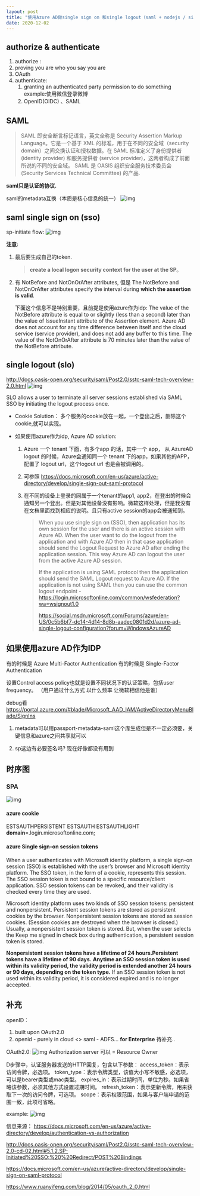 ```yaml
---
layout: post
title: "使用Azure AD做single sign on 和single logout（saml + nodejs / single page ）"
date: 2020-12-02
---
```

## authorize & authenticate

1. authorize :
  1. proving you are who you say you are  
   2. OAuth
2. authenticate: 
   1. granting an authenticated party permission to do something example:使用微信登录微博
   2. OpenID(OIDC) 、SAML



## SAML 

> SAML 即安全断言标记语言，英文全称是 Security Assertion Markup Language。它是一个基于 XML 的标准，用于在不同的安全域（security domain）之间交换认证和授权数据。在 SAML 标准定义了身份提供者 (identity provider) 和服务提供者 (service provider)，这两者构成了前面所说的不同的安全域。 SAML 是 OASIS 组织安全服务技术委员会(Security Services Technical Committee) 的产品.

**saml只是认证的协议.**

saml的metadata互换（本质是核心信息的统一）
![img](/assets/md_pics_archive/saml.png)



## saml single sign on (sso)
sp-initiate flow:
![img](/assets/md_pics_archive/saml-flow.png)

**注意:**

1. 最后要生成自己的token.

   > **create a local logon security context for the user at the SP**。



2. 有 NotBefore and NotOnOrAfter attributes, 但是 The NotBefore and NotOnOrAfter attributes specify the interval during **which the assertion is valid**.

   

   下面这个信息不是特别重要，且前提是使用azure作为idp:
   The value of the NotBefore attribute is equal to or slightly (less than a second) later than the value of IssueInstant attribute of the Assertion element. Azure AD does not account for any time difference between itself and the cloud service (service provider), and does not add any buffer to this time.
   The value of the NotOnOrAfter attribute is 70 minutes later than the value of the NotBefore attribute.




## single logout (slo)

http://docs.oasis-open.org/security/saml/Post2.0/sstc-saml-tech-overview-2.0.html
![img](/assets/md_pics_archive/slo.png)

SLO allows a user to terminate all server sessions established via SAML SSO by initiating the logout process once. 

- Cookie Solution：
  多个服务的cookie放在一起，一个登出之后，删除这个cookie,就可以实现。

- 如果使用azure作为idp, Azure AD solution:

  1. Azure 一个 tenant 下面，有多个app 的话，其中一个 app， 从 AzureAD logout 的时候，Azure会通知同一个 tenant 下的app，如果其他的APP，配置了 logout url，这个logout url 也是会被调用的。

  2. 可参照 https://docs.microsoft.com/en-us/azure/active-directory/develop/single-sign-out-saml-protocol

  3. 在不同的设备上登录的同属于一个tenant的app1, app2，在登出的时候会通知另一个登出。但是对其他设备没有影响。微软这样处理，但是我没有在文档里面找到相应的说明。且只有active session的app会被通知到。

     > When you use single sign on (SSO), then application has its own session for the user and there is an active session with Azure AD. When the user want to do the logout from the application and with Azure AD then in that case application should send the Logout Request to Azure AD after ending the application session. This way Azure AD can logout the user from the active Azure AD session.
     >
     > If the application is using SAML protocol then the application should send the SAML Logout request to Azure AD. If the application is not using SAML then you can use the common logout endpoint - https://login.microsoftonline.com/common/wsfederation?wa=wsignout1.0 
     >
     > https://social.msdn.microsoft.com/Forums/azure/en-US/0c5b6bf7-dc14-4d14-8d8b-aadec0801d2d/azure-ad-single-logout-configuration?forum=WindowsAzureAD

## 如果使用azure AD作为IDP

有的时候是 Azure Multi-Factor Authentication
有的时候是 Single-Factor Authentication

设置Control access policy也就是设置不同状况下的认证策略，包括user frequency。
（用户通过什么方式 以什么频率 让微软相信他是谁）

debug看
https://portal.azure.com/#blade/Microsoft_AAD_IAM/ActiveDirectoryMenuBlade/SignIns

1. metadata可以用passport-metadata-saml这个库生成但是不一定必须要，关键信息和azure之间共享就可以

2. sp这边有必要签名吗? 现在好像都没有用到

## 时序图
### SPA
![img](/assets/md_pics_archive/sso-azure.jpg)




#### azure cookie
ESTSAUTHPERSISTENT
ESTSAUTH
ESTSAUTHLIGHT
**domain**=.login.microsoftonline.com;

#### azure Single sign-on session tokens
When a user authenticates with Microsoft identity platform, a single sign-on session (SSO) is established with the user’s browser and Microsoft identity platform. The SSO token, in the form of a cookie, represents this session. The SSO session token is not bound to a specific resource/client application. SSO session tokens can be revoked, and their validity is checked every time they are used.

Microsoft identity platform uses two kinds of SSO session tokens: persistent and nonpersistent. Persistent session tokens are stored as persistent cookies by the browser. Nonpersistent session tokens are stored as session cookies. (Session cookies are destroyed when the browser is closed.) Usually, a nonpersistent session token is stored. But, when the user selects the Keep me signed in check box during authentication, a persistent session token is stored.

**Nonpersistent session tokens have a lifetime of 24 hours.Persistent tokens have a lifetime of 90 days.** **Anytime an SSO session token is used within its validity period, the validity period is extended another 24 hours or 90 days, depending on the token type.** If an SSO session token is not used within its validity period, it is considered expired and is no longer accepted.



## 补充
openID：
1. built upon OAuth2.0
2. openid - purely in cloud  <>  saml - ADFS... **for Enterprise**
待补充..

OAuth2.0:
![img](/assets/md_pics_archive/OAuth2.0.png)
Authorization server 可以 = Resource Owner

D步骤中，认证服务器发送的HTTP回复，包含以下参数：
access_token：表示访问令牌，必选项。
token_type：表示令牌类型，该值大小写不敏感，必选项，可以是bearer类型或mac类型。
expires_in：表示过期时间，单位为秒。如果省略该参数，必须其他方式设置过期时间。
refresh_token：表示更新令牌，用来获取下一次的访问令牌，可选项。
scope：表示权限范围，如果与客户端申请的范围一致，此项可省略。

example:
![img](/assets/md_pics_archive/OAuth2例子.png)

信息来源：
 https://docs.microsoft.com/en-us/azure/active-directory/develop/authentication-vs-authorization

 http://docs.oasis-open.org/security/saml/Post2.0/sstc-saml-tech-overview-2.0-cd-02.html#5.1.2.SP-Initiated%20SSO:%20%20Redirect/POST%20Bindings

 https://docs.microsoft.com/en-us/azure/active-directory/develop/single-sign-on-saml-protocol

 https://www.ruanyifeng.com/blog/2014/05/oauth_2_0.html